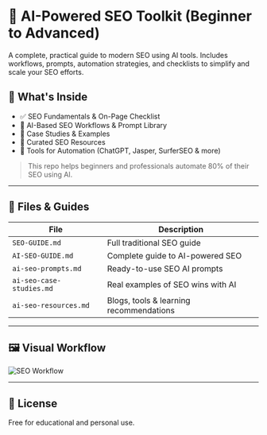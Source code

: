 # 🤖 AI-Powered SEO Toolkit (Beginner to Advanced)

A complete, practical guide to modern SEO using AI tools. Includes workflows, prompts, automation strategies, and checklists to simplify and scale your SEO efforts.

## 📌 What's Inside
- ✅ SEO Fundamentals & On-Page Checklist 
- 🤖 AI-Based SEO Workflows & Prompt Library
- 📄 Case Studies & Examples
- 🧠 Curated SEO Resources
- 🧰 Tools for Automation (ChatGPT, Jasper, SurferSEO & more)

> This repo helps beginners and professionals automate 80% of their SEO using AI.

---

## 📂 Files & Guides

| File                    | Description                              |
|-------------------------|------------------------------------------|
| `SEO-GUIDE.md`          | Full traditional SEO guide               |
| `AI-SEO-GUIDE.md`       | Complete guide to AI-powered SEO         |
| `ai-seo-prompts.md`     | Ready-to-use SEO AI prompts              |
| `ai-seo-case-studies.md`| Real examples of SEO wins with AI        |
| `ai-seo-resources.md`   | Blogs, tools & learning recommendations  |

---

## 🖼 Visual Workflow

![SEO Workflow](images/workflow-diagram.png)

---

## 📌 License

Free for educational and personal use.
